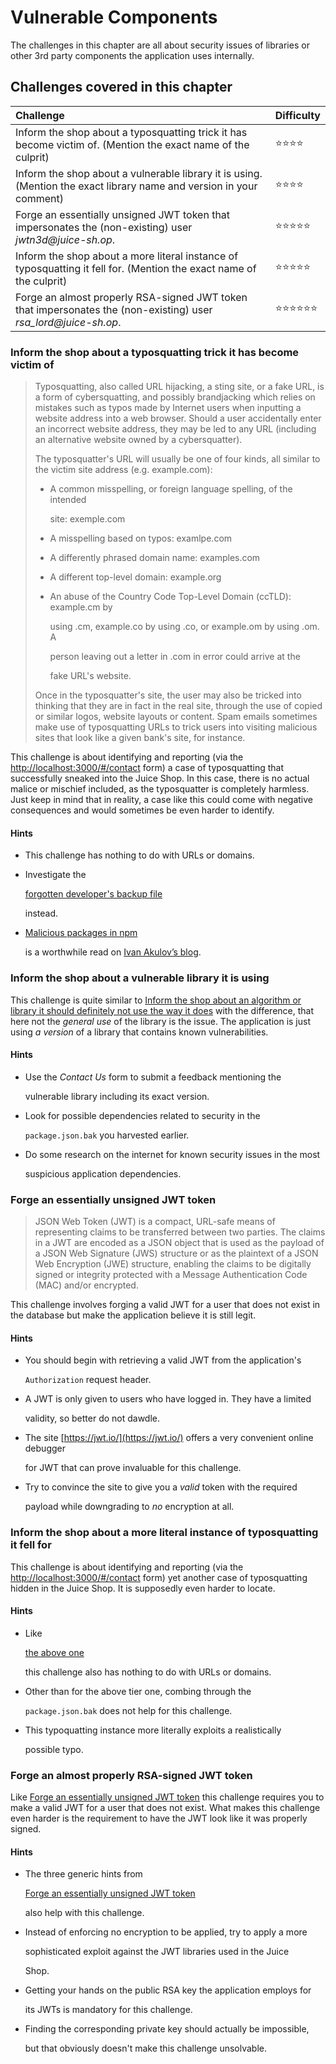 # Vulnerable Components

The challenges in this chapter are all about security issues of libraries or other 3rd party components the application uses internally.

## Challenges covered in this chapter

| Challenge | Difficulty |
| :--- | :--- |
| Inform the shop about a typosquatting trick it has become victim of. \(Mention the exact name of the culprit\) | ⭐⭐⭐⭐ |
| Inform the shop about a vulnerable library it is using. \(Mention the exact library name and version in your comment\) | ⭐⭐⭐⭐ |
| Forge an essentially unsigned JWT token that impersonates the \(non-existing\) user _jwtn3d@juice-sh.op_. | ⭐⭐⭐⭐⭐ |
| Inform the shop about a more literal instance of typosquatting it fell for. \(Mention the exact name of the culprit\) | ⭐⭐⭐⭐⭐ |
| Forge an almost properly RSA-signed JWT token that impersonates the \(non-existing\) user _rsa\_lord@juice-sh.op_. | ⭐⭐⭐⭐⭐⭐ |

### Inform the shop about a typosquatting trick it has become victim of

> Typosquatting, also called URL hijacking, a sting site, or a fake URL, is a form of cybersquatting, and possibly brandjacking which relies on mistakes such as typos made by Internet users when inputting a website address into a web browser. Should a user accidentally enter an incorrect website address, they may be led to any URL \(including an alternative website owned by a cybersquatter\).
>
> The typosquatter's URL will usually be one of four kinds, all similar to the victim site address \(e.g. example.com\):
>
> * A common misspelling, or foreign language spelling, of the intended
>
>   site: exemple.com
>
> * A misspelling based on typos: examlpe.com
> * A differently phrased domain name: examples.com
> * A different top-level domain: example.org
> * An abuse of the Country Code Top-Level Domain \(ccTLD\): example.cm by
>
>   using .cm, example.co by using .co, or example.om by using .om. A
>
>   person leaving out a letter in .com in error could arrive at the
>
>   fake URL's website.
>
> Once in the typosquatter's site, the user may also be tricked into thinking that they are in fact in the real site, through the use of copied or similar logos, website layouts or content. Spam emails sometimes make use of typosquatting URLs to trick users into visiting malicious sites that look like a given bank's site, for instance.

This challenge is about identifying and reporting \(via the [http://localhost:3000/\#/contact](http://localhost:3000/#/contact) form\) a case of typosquatting that successfully sneaked into the Juice Shop. In this case, there is no actual malice or mischief included, as the typosquatter is completely harmless. Just keep in mind that in reality, a case like this could come with negative consequences and would sometimes be even harder to identify.

#### Hints

* This challenge has nothing to do with URLs or domains.
* Investigate the

  [forgotten developer's backup file](roll-your-own-security.md#access-a-developers-forgotten-backup-file)

  instead.

* [Malicious packages in npm](https://iamakulov.com/notes/npm-malicious-packages/)

  is a worthwhile read on [Ivan Akulov’s blog](https://iamakulov.com).

### Inform the shop about a vulnerable library it is using

This challenge is quite similar to [Inform the shop about an algorithm or library it should definitely not use the way it does](sensitive-data-exposure.md#inform-the-shop-about-an-algorithm-or-library-it-should-definitely-not-use-the-way-it-does) with the difference, that here not the _general use_ of the library is the issue. The application is just using _a version_ of a library that contains known vulnerabilities.

#### Hints

* Use the _Contact Us_ form to submit a feedback mentioning the

  vulnerable library including its exact version.

* Look for possible dependencies related to security in the

  `package.json.bak` you harvested earlier.

* Do some research on the internet for known security issues in the most

  suspicious application dependencies.

### Forge an essentially unsigned JWT token

> JSON Web Token \(JWT\) is a compact, URL-safe means of representing claims to be transferred between two parties. The claims in a JWT are encoded as a JSON object that is used as the payload of a JSON Web Signature \(JWS\) structure or as the plaintext of a JSON Web Encryption \(JWE\) structure, enabling the claims to be digitally signed or integrity protected with a Message Authentication Code \(MAC\) and/or encrypted.

This challenge involves forging a valid JWT for a user that does not exist in the database but make the application believe it is still legit.

#### Hints

* You should begin with retrieving a valid JWT from the application's

  `Authorization` request header.

* A JWT is only given to users who have logged in. They have a limited

  validity, so better do not dawdle.

* The site [https://jwt.io/](https://jwt.io/) offers a very convenient online debugger

  for JWT that can prove invaluable for this challenge.

* Try to convince the site to give you a _valid_ token with the required

  payload while downgrading to _no_ encryption at all.

### Inform the shop about a more literal instance of typosquatting it fell for

This challenge is about identifying and reporting \(via the [http://localhost:3000/\#/contact](http://localhost:3000/#/contact) form\) yet another case of typosquatting hidden in the Juice Shop. It is supposedly even harder to locate.

#### Hints

* Like

  [the above one](vulnerable-components.md#inform-the-shop-about-a-typosquatting-trick-it-has-become-victim-of)

  this challenge also has nothing to do with URLs or domains.

* Other than for the above tier one, combing through the

  `package.json.bak` does not help for this challenge.

* This typoquatting instance more literally exploits a realistically

  possible typo.

### Forge an almost properly RSA-signed JWT token

Like [Forge an essentially unsigned JWT token](vulnerable-components.md#forge-an-essentially-unsigned-jwt-token) this challenge requires you to make a valid JWT for a user that does not exist. What makes this challenge even harder is the requirement to have the JWT look like it was properly signed.

#### Hints

* The three generic hints from

  [Forge an essentially unsigned JWT token](vulnerable-components.md#forge-an-essentially-unsigned-jwt-token)

  also help with this challenge.

* Instead of enforcing no encryption to be applied, try to apply a more

  sophisticated exploit against the JWT libraries used in the Juice

  Shop.

* Getting your hands on the public RSA key the application employs for

  its JWTs is mandatory for this challenge.

* Finding the corresponding private key should actually be impossible,

  but that obviously doesn't make this challenge unsolvable.

